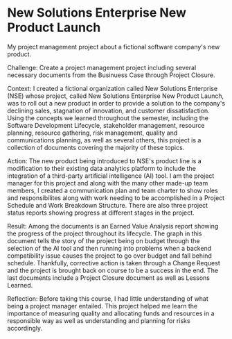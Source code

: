 # New Solutions Enterprise New Product Launch

My project management project about a fictional software company's new product.

Challenge: Create a project management project including several necessary documents from the Businuess Case through Project Closure.

Context: I created a fictional organization called New Solutions Enterprise (NSE) whose project, called New Solutions Enterprise New Product Launch, was to roll out a new product in order to provide a solution to the company's declining sales, stagnation of innovation, and customer dissatisfaction. Using the concepts we learned throughout the semester, including the Software Development Lifecycle, stakeholder management, resource planning, resource gathering, risk management, quality and communications planning, as well as several others, this project is a collection of documents covering the majority of these topics.

Action: The new product being introduced to NSE's product line is a modification to their existing data analytics platform to include the integration of a third-party artificial intelligence (AI) tool. I am the project manager for this project and along with the many other made-up team members, I created a communication plan and team charter to show roles and responsibilites along with work needing to be accomplished in a Project Schedule and Work Breakdown Structure. There are also three project status reports showing progress at different stages in the project.

Result: Among the documents is an Earned Value Analysis report showing the progress of the project throughout its lifecycle. The graph in this document tells the story of the project being on budget through the selection of the AI tool and then running into problems when a backend compatibility issue causes the project to go over budget and fall behind schedule. Thankfully, corrective action is taken through a Change Request and the project is brought back on course to be a success in the end. The last documents include a Project Closure document as well as Lessons Learned.

Reflection: Before taking this course, I had little understanding of what being a project manager entailed. This project helped me learn the importance of measuring quality and allocating funds and resources in a responsible way as well as understanding and planning for risks accordingly.
